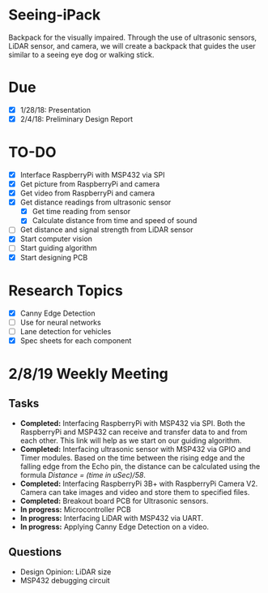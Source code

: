 # Seeing-iPack
Backpack for the visually impaired. Through the use of ultrasonic sensors, LiDAR sensor, and camera, we will create a backpack that guides the user similar to a seeing eye dog or walking stick.

# Due
- [x] 1/28/18: Presentation 
- [x] 2/4/18: Preliminary Design Report

# TO-DO
- [x] Interface RaspberryPi with MSP432 via SPI
- [x] Get picture from RaspberryPi and camera
- [x] Get video from RaspberryPi and camera
- [x] Get distance readings from ultrasonic sensor
	- [x] Get time reading from sensor
	- [x] Calculate distance from time and speed of sound
- [ ] Get distance and signal strength from LiDAR sensor
- [x] Start computer vision
- [ ] Start guiding algorithm
- [x] Start designing PCB

# Research Topics
- [x] Canny Edge Detection
- [ ] Use for neural networks
- [ ] Lane detection for vehicles
- [x] Spec sheets for each component

# 2/8/19 Weekly Meeting
## Tasks
- **Completed:** Interfacing RaspberryPi with MSP432 via SPI. Both the RaspberryPi and MSP432 can receive and transfer data to and from each other. This link will help as we start on our guiding algorithm.
- **Completed:** Interfacing ultrasonic sensor with MSP432 via GPIO and Timer modules. Based on the time between the rising edge and the falling edge from the Echo pin, the distance can be calculated using the formula *Distance = (time in uSec)/58*.
- **Completed:** Interfacing RaspberryPi 3B+ with RaspberryPi Camera V2. Camera can take images and video and store them to specified files.
- **Completed:** Breakout board PCB for Ultrasonic sensors.
- **In progress:** Microcontroller PCB
- **In progress:** Interfacing LiDAR with MSP432 via UART.
- **In progress:** Applying Canny Edge Detection on a video.

## Questions
- Design Opinion: LiDAR size
- MSP432 debugging circuit